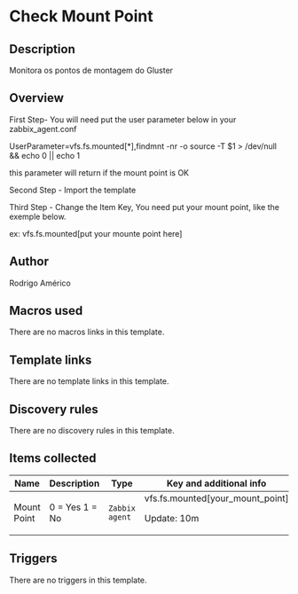 # Check Mount Point

## Description

Monitora os pontos de montagem do Gluster

## Overview

First Step- You will need put the user parameter below in your zabbix\_agent.conf


 


UserParameter=vfs.fs.mounted[*],findmnt -nr -o source -T $1 > /dev/null && echo 0 || echo 1


 


this parameter will return if the mount point is OK


 


Second Step - Import the template


 


Third Step - Change the Item Key, You need put your mount point, like the exemple below.


 


ex: vfs.fs.mounted[put your mounte point here]


 


 


 


 


 



## Author

Rodrigo Américo

## Macros used

There are no macros links in this template.

## Template links

There are no template links in this template.

## Discovery rules

There are no discovery rules in this template.

## Items collected

|Name|Description|Type|Key and additional info|
|----|-----------|----|----|
|Mount Point|<p>0 = Yes 1 = No</p>|`Zabbix agent`|vfs.fs.mounted[your_mount_point]<p>Update: 10m</p>|
## Triggers

There are no triggers in this template.

